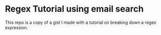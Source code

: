 # Regex Tutorial using email search

This repo is a copy of a gist I made with a tutorial on breaking down a regex expression.